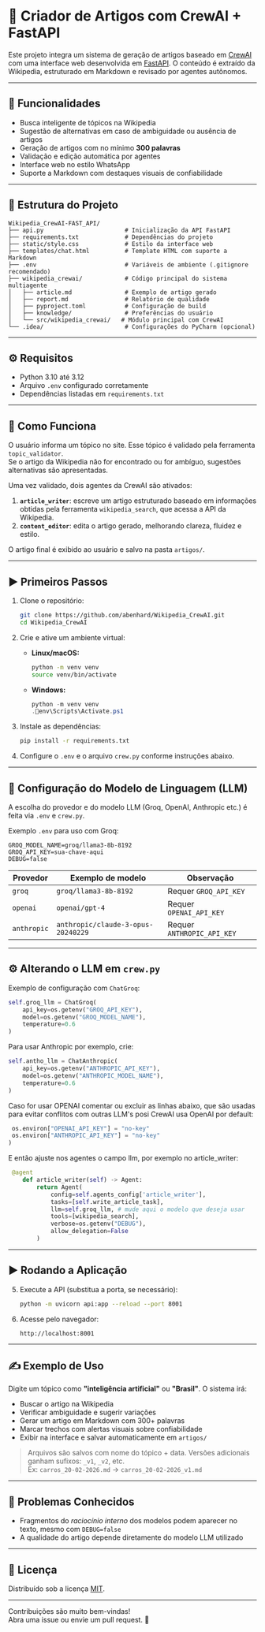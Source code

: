 # 🧠 Criador de Artigos com CrewAI + FastAPI

Este projeto integra um sistema de geração de artigos baseado em [CrewAI](https://github.com/joaomdmoura/crewai) com uma interface web desenvolvida em [FastAPI](https://fastapi.tiangolo.com/). O conteúdo é extraído da Wikipedia, estruturado em Markdown e revisado por agentes autônomos.

---

## 🚀 Funcionalidades

- Busca inteligente de tópicos na Wikipedia  
- Sugestão de alternativas em caso de ambiguidade ou ausência de artigos  
- Geração de artigos com no mínimo **300 palavras**  
- Validação e edição automática por agentes  
- Interface web no estilo WhatsApp  
- Suporte a Markdown com destaques visuais de confiabilidade  

---

## 📁 Estrutura do Projeto

```
Wikipedia_CrewAI-FAST_API/
├── api.py                       # Inicialização da API FastAPI
├── requirements.txt             # Dependências do projeto
├── static/style.css             # Estilo da interface web
├── templates/chat.html          # Template HTML com suporte a Markdown
├── .env                         # Variáveis de ambiente (.gitignore recomendado)
├── wikipedia_crewai/            # Código principal do sistema multiagente
│   ├── article.md               # Exemplo de artigo gerado
│   ├── report.md                # Relatório de qualidade
│   ├── pyproject.toml           # Configuração de build
│   ├── knowledge/               # Preferências do usuário
│   └── src/wikipedia_crewai/   # Módulo principal com CrewAI
└── .idea/                       # Configurações do PyCharm (opcional)
```

---

## ⚙️ Requisitos

- Python 3.10 até 3.12  
- Arquivo `.env` configurado corretamente  
- Dependências listadas em `requirements.txt`

---

## 🧠 Como Funciona

O usuário informa um tópico no site. Esse tópico é validado pela ferramenta `topic_validator`.  
Se o artigo da Wikipedia não for encontrado ou for ambíguo, sugestões alternativas são apresentadas.

Uma vez validado, dois agentes da CrewAI são ativados:

1. **`article_writer`**: escreve um artigo estruturado baseado em informações obtidas pela ferramenta `wikipedia_search`, que acessa a API da Wikipedia.
2. **`content_editor`**: edita o artigo gerado, melhorando clareza, fluidez e estilo.

O artigo final é exibido ao usuário e salvo na pasta `artigos/`.

---

## ▶️ Primeiros Passos

1. Clone o repositório:
   ```bash
   git clone https://github.com/abenhard/Wikipedia_CrewAI.git
   cd Wikipedia_CrewAI
   ```

2. Crie e ative um ambiente virtual:

   - **Linux/macOS:**
     ```bash
     python -m venv venv
     source venv/bin/activate
     ```

   - **Windows:**
     ```powershell
     python -m venv venv
     .env\Scripts\Activate.ps1
     ```

3. Instale as dependências:
   ```bash
   pip install -r requirements.txt
   ```

4. Configure o `.env` e o arquivo `crew.py` conforme instruções abaixo.

---

## 🧩 Configuração do Modelo de Linguagem (LLM)

A escolha do provedor e do modelo LLM (Groq, OpenAI, Anthropic etc.) é feita via `.env` e `crew.py`.

Exemplo `.env` para uso com Groq:
```env
GROQ_MODEL_NAME=groq/llama3-8b-8192
GROQ_API_KEY=sua-chave-aqui
DEBUG=false
```

| Provedor   | Exemplo de modelo                      | Observação                    |
|------------|----------------------------------------|-------------------------------|
| `groq`     | `groq/llama3-8b-8192`                  | Requer `GROQ_API_KEY`         |
| `openai`   | `openai/gpt-4`                         | Requer `OPENAI_API_KEY`       |
| `anthropic`| `anthropic/claude-3-opus-20240229`     | Requer `ANTHROPIC_API_KEY`    |

---

## ⚙️ Alterando o LLM em `crew.py`

Exemplo de configuração com `ChatGroq`:

```python
self.groq_llm = ChatGroq(
    api_key=os.getenv("GROQ_API_KEY"),
    model=os.getenv("GROQ_MODEL_NAME"),
    temperature=0.6
)
```

Para usar Anthropic por exemplo, crie:

```python
self.antho_llm = ChatAnthropic(
    api_key=os.getenv("ANTHROPIC_API_KEY"),
    model=os.getenv("ANTHROPIC_MODEL_NAME"),
    temperature=0.6
)
```
Caso for usar OPENAI comentar ou excluir as linhas abaixo, que são usadas para evitar conflitos com outras LLM's posi CrewAI usa OpenAI por default:
```python
 os.environ["OPENAI_API_KEY"] = "no-key"
 os.environ["ANTHROPIC_API_KEY"] = "no-key"
)
```

E então ajuste nos agentes o campo llm, por exemplo no article_writer:

```python
 @agent
    def article_writer(self) -> Agent:
        return Agent(
            config=self.agents_config['article_writer'],
            tasks=[self.write_article_task],
            llm=self.groq_llm, # mude aqui o modelo que deseja usar
            tools=[wikipedia_search], 
            verbose=os.getenv("DEBUG"),
            allow_delegation=False
        )
```

---

## ▶️ Rodando a Aplicação

5. Execute a API (substitua a porta, se necessário):
   ```bash
   python -m uvicorn api:app --reload --port 8001
   ```

6. Acesse pelo navegador:
   ```
   http://localhost:8001
   ```

---

## ✍️ Exemplo de Uso

Digite um tópico como **"inteligência artificial"** ou **"Brasil"**. O sistema irá:

- Buscar o artigo na Wikipedia  
- Verificar ambiguidade e sugerir variações  
- Gerar um artigo em Markdown com 300+ palavras  
- Marcar trechos com alertas visuais sobre confiabilidade  
- Exibir na interface e salvar automaticamente em `artigos/`

> Arquivos são salvos com nome do tópico + data. Versões adicionais ganham sufixos: `_v1`, `_v2`, etc.  
> Ex: `carros_20-02-2026.md` → `carros_20-02-2026_v1.md`

---

## 🐞 Problemas Conhecidos

- Fragmentos do *raciocínio interno* dos modelos podem aparecer no texto, mesmo com `DEBUG=false`  
- A qualidade do artigo depende diretamente do modelo LLM utilizado  

---

## 📄 Licença

Distribuído sob a licença [MIT](LICENSE).

---

Contribuições são muito bem-vindas!  
Abra uma issue ou envie um pull request. 🚀
